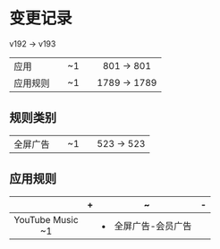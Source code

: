 # 变更记录

v192 -> v193

||||||
|-|:-:|:-:|:-:|:-:|
|应用||~1||801 -> 801|
|应用规则||~1||1789 -> 1789|

## 规则类别

||||||
|-|:-:|:-:|:-:|:-:|
|全屏广告||~1||523 -> 523|

## 应用规则

||+|~|-|
|:-:|-|-|-|
|YouTube Music<br>~1||<li>全屏广告-会员广告||
